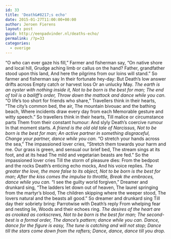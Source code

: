 ```yaml
---
id: 33
title: 'Death&#8217;s echo'
date: 2015-01-27T11:00:00+00:00
author: Jeroen Fierens
layout: post
guid: http://eenpadvinder.nl/deaths-echo/
permalink: /?p=33
categories:
  - overige
---
```

“O who can ever gaze his fill,” Farmer and fisherman say, “On native shore and local hill, Grudge aching limb or callus on the hand? Father, grandfather stood upon this land, And here the pilgrims from our loins will stand.” So farmer and fisherman say In their fortunate hey-day: But Death’s low answer drifts across Empty catch or harvest loss Or an unlucky May. *The earth is an oyster with nothing inside it, Not to be born is the best for man; The end of toil is a bailiff’s order, Throw down the mattock and dance while you can.*  “O life’s too short for friends who share,” Travellers think in their hearts, “The city’s common bed, the air, The mountain bivouac and the bathing beach, Where incidents draw every day from each Memorable gesture and witty speech.” So travellers think in their hearts, Till malice or circumstance parts Them from their constant humour: And slyly Death’s coercive rumour In that moment starts. *A friend is the old old tale of Narcissus, Not to be born is the best for man; An active partner in something disgraceful, Change your partner, dance while you can.*  “O stretch your hands across the sea,” The impassioned lover cries, “Stretch them towards your harm and me. Our grass is green, and sensual our brief bed, The stream sings at its foot, and at its head The mild and vegetarian beasts are fed.” So the impassioned lover cries Till the storm of pleasure dies: From the bedpost and the rocks Death’s enticing echo mocks, And his voice replies. *The greater the love, the more false to its object, Not to be born is the best for man; After the kiss comes the impulse to throttle, Break the embraces, dance while you can.*  “I see the guilty world forgiven,” Dreamer and drunkard sing, “The ladders let down out of heaven, The laurel springing from the martyr’s blood, The children skipping where the weeper stood, The lovers natural and the beasts all good.” So dreamer and drunkard sing Till day their sobriety bring: Parrotwise with Death’s reply From whelping fear and nesting lie, Woods and their echoes ring. *The desires of the heart are as crooked as corkscrews, Not to be born is the best for man; The second-best is a formal order, The dance’s pattern; dance while you can.*  *Dance, dance for the figure is easy, The tune is catching and will not stop; Dance till the stars come down from the rafters; Dance, dance, dance till you drop.*